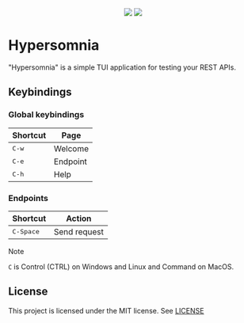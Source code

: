<div style="text-align: center;">
  <image src="./docs/images/welcome.png" />
  <image src="https://goreportcard.com/badge/github.com/HicaroD/hypersomnia" />
</div>

# Hypersomnia

"Hypersomnia" is a simple TUI application for testing your REST APIs.

## Keybindings

### Global keybindings

| Shortcut       | Page     |
| -------------- | -------- |
| <kbd>C-w</kbd> | Welcome  |
| <kbd>C-e</kbd> | Endpoint |
| <kbd>C-h</kbd> | Help     |

### Endpoints

| Shortcut           | Action       |
| ------------------ | ------------ |
| <kbd>C-Space</kbd> | Send request |

> [!NOTE]
> `C` is Control (CTRL) on Windows and Linux and Command on MacOS.

## License

This project is licensed under the MIT license. See [LICENSE](./LICENSE)
